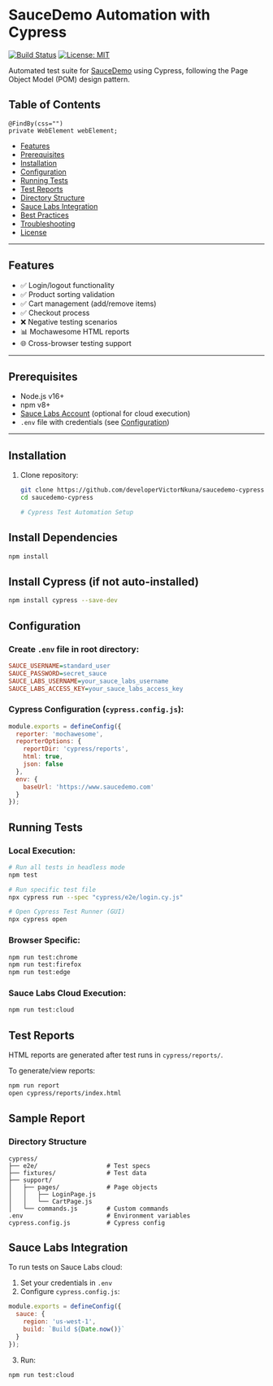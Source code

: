 # SauceDemo Automation with Cypress

[![Build Status](https://img.shields.io/github/actions/workflow/status/your-username/saucedemo-cypress/ci.yml)](https://github.com/your-username/saucedemo-cypress/actions)
[![License: MIT](https://img.shields.io/badge/License-MIT-yellow.svg)](https://opensource.org/licenses/MIT)

Automated test suite for [SauceDemo](https://www.saucedemo.com/) using Cypress, following the Page Object Model (POM) design pattern.

## Table of Contents
	@FindBy(css="")
	private WebElement webElement;
- [Features](#features)
- [Prerequisites](#prerequisites)
- [Installation](#installation)
- [Configuration](#configuration)
- [Running Tests](#running-tests)
- [Test Reports](#test-reports)
- [Directory Structure](#directory-structure)
- [Sauce Labs Integration](#sauce-labs-integration)
- [Best Practices](#best-practices)
- [Troubleshooting](#troubleshooting)
- [License](#license)

---

## Features
- ✅ Login/logout functionality
- ✅ Product sorting validation
- ✅ Cart management (add/remove items)
- ✅ Checkout process
- ❌ Negative testing scenarios
- 📊 Mochawesome HTML reports
- 🌐 Cross-browser testing support

---

## Prerequisites
- Node.js v16+ 
- npm v8+
- [Sauce Labs Account](https://saucelabs.com/sign-up) (optional for cloud execution)
- `.env` file with credentials (see [Configuration](#configuration))

---

## Installation

1. Clone repository:
   ```bash
   git clone https://github.com/developerVictorNkuna/saucedemo-cypress.git
   cd saucedemo-cypress

   # Cypress Test Automation Setup

## Install Dependencies

```bash
npm install
```

## Install Cypress (if not auto-installed)

```bash
npm install cypress --save-dev
```

## Configuration

### Create `.env` file in root directory:

```ini
SAUCE_USERNAME=standard_user
SAUCE_PASSWORD=secret_sauce
SAUCE_LABS_USERNAME=your_sauce_labs_username
SAUCE_LABS_ACCESS_KEY=your_sauce_labs_access_key
```

### Cypress Configuration (`cypress.config.js`):

```javascript
module.exports = defineConfig({
  reporter: 'mochawesome',
  reporterOptions: {
    reportDir: 'cypress/reports',
    html: true,
    json: false
  },
  env: {
    baseUrl: 'https://www.saucedemo.com'
  }
});
```

## Running Tests

### Local Execution:

```bash
# Run all tests in headless mode
npm test

# Run specific test file
npx cypress run --spec "cypress/e2e/login.cy.js"

# Open Cypress Test Runner (GUI)
npx cypress open
```

### Browser Specific:

```bash
npm run test:chrome
npm run test:firefox
npm run test:edge
```

### Sauce Labs Cloud Execution:

```bash
npm run test:cloud
```

## Test Reports

HTML reports are generated after test runs in `cypress/reports/`.

To generate/view reports:

```bash
npm run report
open cypress/reports/index.html
```

## Sample Report

### Directory Structure

```
cypress/
├── e2e/                   # Test specs
├── fixtures/              # Test data
├── support/
│   ├── pages/             # Page objects
│   │   ├── LoginPage.js
│   │   └── CartPage.js
│   └── commands.js        # Custom commands
.env                       # Environment variables
cypress.config.js          # Cypress config
```

## Sauce Labs Integration

To run tests on Sauce Labs cloud:

1. Set your credentials in `.env`
2. Configure `cypress.config.js`:

```javascript
module.exports = defineConfig({
  sauce: {
    region: 'us-west-1',
    build: `Build ${Date.now()}`
  }
});
```

3. Run:

```bash
npm run test:cloud
```

